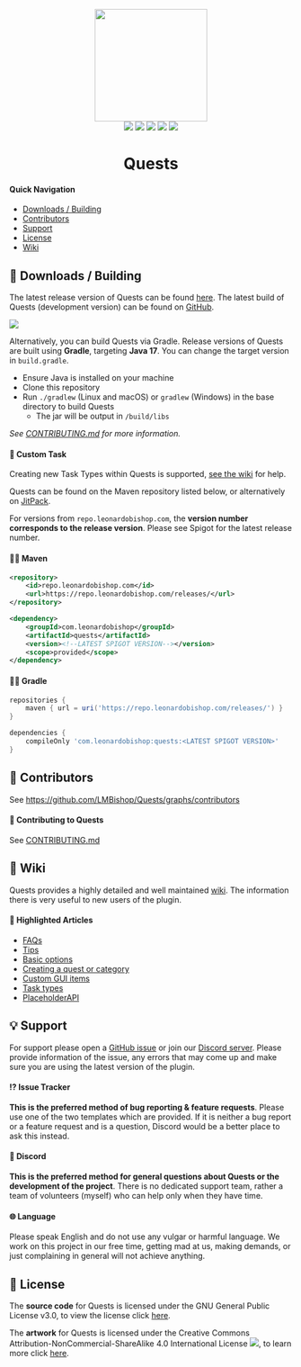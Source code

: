 <p align="center">
<img src="https://leonardobishop.com/~/artwork/questcompass2-256.png" width="200" height="200"><br>
<img src="https://img.shields.io/github/license/LMBishop/Quests">
<img src="https://img.shields.io/github/workflow/status/LMBishop/Quests/Build%20plugin">
<img src="https://img.shields.io/github/issues-raw/LMBishop/Quests">
<img src="https://img.shields.io/spiget/version/23696?color=inactive&label=version">
<img src="https://mcbadges.leonardobishop.com/all/downloads?spigot=23696&songoda=quests-quests&polymart=938">
<br>
<h1 align="center">Quests</h1>
</p>

#### Quick Navigation
- [Downloads / Building](#-downloads--building)
- [Contributors](#-contributors)
- [Support](#-support)
- [License](#-license)
- [Wiki](#-wiki)

## 💾 Downloads / Building
The latest release version of Quests can be found [here](https://github.com/LMBishop/Quests/wiki/download).
The latest build of Quests (development version) can be found on [GitHub](https://github.com/LMBishop/Quests/actions).

<img src="https://mcbadges.leonardobishop.com/quests.svg"/>

Alternatively, you can build Quests via Gradle. Release versions of Quests are built using **Gradle**, targeting **Java 17**. You can change the target version in ``build.gradle``.
* Ensure Java is installed on your machine
* Clone this repository
* Run ``./gradlew`` (Linux and macOS) or ``gradlew`` (Windows) in the base directory to build Quests
    * The jar will be output in `/build/libs`

*See [CONTRIBUTING.md](https://github.com/LMBishop/Quests/blob/master/CONTRIBUTING.md) for more information.*


#### 🧰 Custom Task
Creating new Task Types within Quests is supported, [see the wiki](https://github.com/LMBishop/Quests/wiki/New-Task-Type) for help.

Quests can be found on the Maven repository listed below, or alternatively on [JitPack](https://jitpack.io/#LMBishop/Quests).

For versions from `repo.leonardobishop.com`, the **version number corresponds to the release version**. Please see Spigot for the latest release number.
#### 👨‍💻 Maven
```xml
<repository>
    <id>repo.leonardobishop.com</id>
    <url>https://repo.leonardobishop.com/releases/</url>
</repository>

<dependency>
    <groupId>com.leonardobishop</groupId>
    <artifactId>quests</artifactId>
    <version><!--LATEST SPIGOT VERSION--></version>
    <scope>provided</scope>
</dependency>
```

#### 👩‍💻 Gradle
```groovy
repositories {
    maven { url = uri('https://repo.leonardobishop.com/releases/') }
}

dependencies {
    compileOnly 'com.leonardobishop:quests:<LATEST SPIGOT VERSION>'
}
```

## 👫 Contributors
See https://github.com/LMBishop/Quests/graphs/contributors

#### 🤝 Contributing to Quests
See [CONTRIBUTING.md](https://github.com/LMBishop/Quests/blob/master/CONTRIBUTING.md)

## 📖 Wiki
Quests provides a highly detailed and well maintained [wiki](https://github.com/LMBishop/Quests/wiki/). The information there is very useful to new users of the plugin.

#### 🌟 Highlighted Articles
- [FAQs](https://github.com/LMBishop/Quests/wiki)
- [Tips](https://github.com/LMBishop/Quests/wiki/Tips)
- [Basic options](https://github.com/LMBishop/Quests/wiki/Basic-Options)
- [Creating a quest or category](https://github.com/LMBishop/Quests/wiki/Creating-A-Quest-Or-Category)
- [Custom GUI items](https://github.com/LMBishop/Quests/wiki/Custom-GUI-Items)
- [Task types](https://github.com/LMBishop/Quests/wiki/Task-Types)
- [PlaceholderAPI](https://github.com/LMBishop/Quests/wiki/PlaceholderAPI)

## 💡 Support
For support please open a [GitHub issue](https://github.com/LMBishop/Quests/issues) or join our [Discord server](https://discord.gg/mQ2RcJC). Please provide information of the issue, any errors that may come up and make sure you are using the latest version of the plugin.

#### ⁉️ Issue Tracker
**This is the preferred method of bug reporting & feature requests**. Please use one of the two templates which are provided. If it is neither a bug report or a feature request and is a question, Discord would be a better place to ask this instead.

#### 💬 Discord
**This is the preferred method for general questions about Quests or the development of the project**. There is no dedicated support team, rather a team of volunteers (myself) who can help only when they have time.

#### 🌐 Language
Please speak English and do not use any vulgar or harmful language. We work on this project in our free time, getting mad at us, making demands, or just complaining in general will not achieve anything.

## 📜 License
The **source code** for Quests is licensed under the GNU General Public License v3.0, to view the license click [here](https://github.com/LMBishop/Quests/blob/master/LICENSE.txt).

The **artwork** for Quests is licensed under the Creative Commons Attribution-NonCommercial-ShareAlike 4.0 International License ![](https://i.creativecommons.org/l/by-nc-sa/4.0/80x15.png), to learn more click [here](https://creativecommons.org/licenses/by-nc-sa/4.0/).
